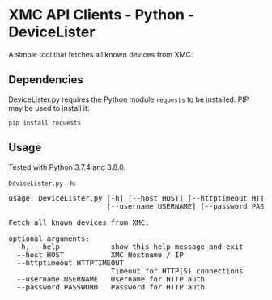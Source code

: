 # XMC API Clients - Python - DeviceLister

A simple tool that fetches all known devices from XMC.

## Dependencies

DeviceLister.py requires the Python module `requests` to be installed. PIP may be used to install it:

`pip install requests`

## Usage

Tested with Python 3.7.4 and 3.8.0.

`DeviceLister.py -h`:

<pre>
usage: DeviceLister.py [-h] [--host HOST] [--httptimeout HTTPTIMEOUT]
                       [--username USERNAME] [--password PASSWORD]

Fetch all known devices from XMC.

optional arguments:
  -h, --help            show this help message and exit
  --host HOST           XMC Hostname / IP
  --httptimeout HTTPTIMEOUT
                        Timeout for HTTP(S) connections
  --username USERNAME   Username for HTTP auth
  --password PASSWORD   Password for HTTP auth
</pre>

